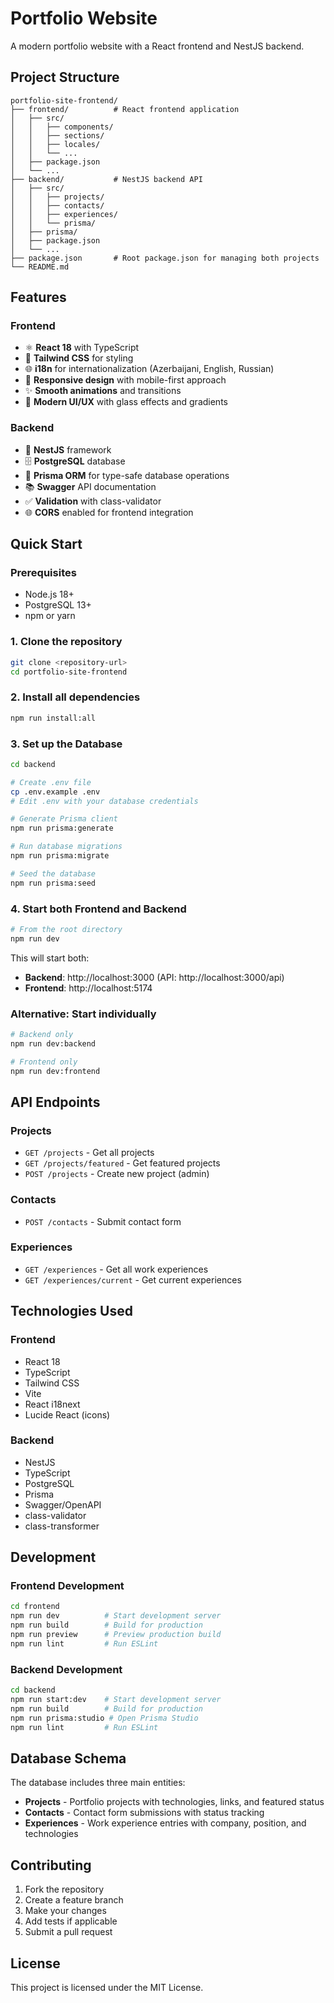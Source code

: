 # Portfolio Website

A modern portfolio website with a React frontend and NestJS backend.

## Project Structure

```
portfolio-site-frontend/
├── frontend/          # React frontend application
│   ├── src/
│   │   ├── components/
│   │   ├── sections/
│   │   ├── locales/
│   │   └── ...
│   ├── package.json
│   └── ...
├── backend/           # NestJS backend API
│   ├── src/
│   │   ├── projects/
│   │   ├── contacts/
│   │   ├── experiences/
│   │   └── prisma/
│   ├── prisma/
│   ├── package.json
│   └── ...
├── package.json       # Root package.json for managing both projects
└── README.md
```

## Features

### Frontend
- ⚛️ **React 18** with TypeScript
- 🎨 **Tailwind CSS** for styling
- 🌐 **i18n** for internationalization (Azerbaijani, English, Russian)
- 📱 **Responsive design** with mobile-first approach
- ✨ **Smooth animations** and transitions
- 🎯 **Modern UI/UX** with glass effects and gradients

### Backend
- 🚀 **NestJS** framework
- 🗄️ **PostgreSQL** database
- 🔧 **Prisma ORM** for type-safe database operations
- 📚 **Swagger** API documentation
- ✅ **Validation** with class-validator
- 🌐 **CORS** enabled for frontend integration

## Quick Start

### Prerequisites
- Node.js 18+ 
- PostgreSQL 13+
- npm or yarn

### 1. Clone the repository
```bash
git clone <repository-url>
cd portfolio-site-frontend
```

### 2. Install all dependencies
```bash
npm run install:all
```

### 3. Set up the Database

```bash
cd backend

# Create .env file
cp .env.example .env
# Edit .env with your database credentials

# Generate Prisma client
npm run prisma:generate

# Run database migrations
npm run prisma:migrate

# Seed the database
npm run prisma:seed
```

### 4. Start both Frontend and Backend

```bash
# From the root directory
npm run dev
```

This will start both:
- **Backend**: http://localhost:3000 (API: http://localhost:3000/api)
- **Frontend**: http://localhost:5174

### Alternative: Start individually

```bash
# Backend only
npm run dev:backend

# Frontend only  
npm run dev:frontend
```

## API Endpoints

### Projects
- `GET /projects` - Get all projects
- `GET /projects/featured` - Get featured projects
- `POST /projects` - Create new project (admin)

### Contacts
- `POST /contacts` - Submit contact form

### Experiences
- `GET /experiences` - Get all work experiences
- `GET /experiences/current` - Get current experiences

## Technologies Used

### Frontend
- React 18
- TypeScript
- Tailwind CSS
- Vite
- React i18next
- Lucide React (icons)

### Backend
- NestJS
- TypeScript
- PostgreSQL
- Prisma
- Swagger/OpenAPI
- class-validator
- class-transformer

## Development

### Frontend Development
```bash
cd frontend
npm run dev          # Start development server
npm run build        # Build for production
npm run preview      # Preview production build
npm run lint         # Run ESLint
```

### Backend Development
```bash
cd backend
npm run start:dev    # Start development server
npm run build        # Build for production
npm run prisma:studio # Open Prisma Studio
npm run lint         # Run ESLint
```

## Database Schema

The database includes three main entities:

- **Projects** - Portfolio projects with technologies, links, and featured status
- **Contacts** - Contact form submissions with status tracking
- **Experiences** - Work experience entries with company, position, and technologies

## Contributing

1. Fork the repository
2. Create a feature branch
3. Make your changes
4. Add tests if applicable
5. Submit a pull request

## License

This project is licensed under the MIT License.
